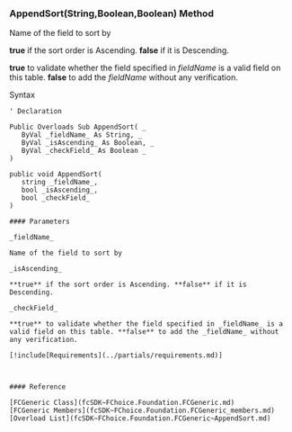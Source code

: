 ﻿### AppendSort(String,Boolean,Boolean) Method

Name of the field to sort by

**true** if the sort order is Ascending. **false** if it is Descending.

**true** to validate whether the field specified in _fieldName_ is a valid field on this table. **false** to add the _fieldName_ without any verification.

Syntax

```vbnet
' Declaration

Public Overloads Sub AppendSort( _
   ByVal _fieldName_ As String, _
   ByVal _isAscending_ As Boolean, _
   ByVal _checkField_ As Boolean _
) 

public void AppendSort( 
   string _fieldName_,
   bool _isAscending_,
   bool _checkField_
)

#### Parameters

_fieldName_

Name of the field to sort by

_isAscending_

**true** if the sort order is Ascending. **false** if it is Descending.

_checkField_

**true** to validate whether the field specified in _fieldName_ is a valid field on this table. **false** to add the _fieldName_ without any verification.

[!include[Requirements](../partials/requirements.md)]



#### Reference

[FCGeneric Class](fcSDK~FChoice.Foundation.FCGeneric.md)  
[FCGeneric Members](fcSDK~FChoice.Foundation.FCGeneric_members.md)  
[Overload List](fcSDK~FChoice.Foundation.FCGeneric~AppendSort.md)